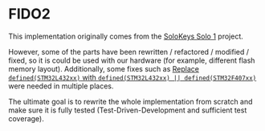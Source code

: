 # FIDO2

This implementation originally comes from the [SoloKeys Solo 1] project.

However, some of the parts have been rewritten / refactored / modified / fixed,
so it is could be used with our hardware (for example, different flash memory layout).
Additionally, some fixes
such as [Replace `defined(STM32L432xx)` with `defined(STM32L432xx) || defined(STM32F407xx)`][STM32-defined-fix]
were needed in multiple places.

The ultimate goal is to rewrite the whole implementation from scratch and make sure it is fully tested
(Test-Driven-Development and sufficient test coverage).


<!-- links references -->

[SoloKeys Solo 1]: https://github.com/solokeys/solo1/tree/master/fido2

[STM32-defined-fix]: https://github.com/pokusew/fel-krp-project/commit/90268a509a55b628ec30cd4475dec076a1ad6888
